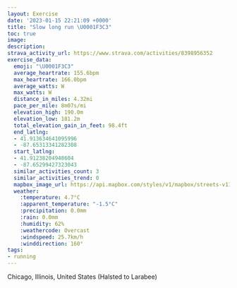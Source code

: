 ```yaml
---
layout: Exercise
date: '2023-01-15 22:21:09 +0000'
title: "Slow long run \U0001F3C3"
toc: true
image:
description:
strava_activity_url: https://www.strava.com/activities/8398956352
exercise_data:
  emoji: "\U0001F3C3"
  average_heartrate: 155.6bpm
  max_heartrate: 166.0bpm
  average_watts: W
  max_watts: W
  distance_in_miles: 4.32mi
  pace_per_mile: 8m07s/mi
  elevation_high: 190.0m
  elevation_low: 181.2m
  total_elevation_gain_in_feet: 98.4ft
  end_latlng:
  - 41.913634641095996
  - -87.65313341282308
  start_latlng:
  - 41.91238204948604
  - -87.65299427323043
  similar_activities_count: 3
  similar_activities_trend: 0
  mapbox_image_url: https://api.mapbox.com/styles/v1/mapbox/streets-v11/static/path-5+787af2-1.0(sgy~Frk~uOI%7BJFqDGe%40CcBMkYEYGAuBCICCOE%7DRE%7D%40GcEKw%40BeCAoDEkGG_CB_EGcBHmA%3F_%40OwA%5Bu%40q%40sBg%40wBGc%40ASLs%40B%5BZeAHa%40DaAEgBBq%40%3Fy%40IiAIm%40%3FEDB%40Cc%40%7BBK%5DC%3FADCGMw%40DEZKUFmCjBsC%7CA%7BAp%40kCbAkH~AqC%5E%7D%40PwAN_BXgNxCoBNgA%40aAPQC%5DOi%40Dm%40PSJe%40NINCf%40%40VLn%40Dh%40Hh%40ZbEJtBE%60A%3FVPt%40JNZUNEB%40%3F%60BF%7C%40%60%40p%40z%40lCLRFDLB%5EAZDl%40%3Fn%40C%5CCNEVOVC%5EDZAtBP%7CBGFBFLAj%40HxAFd%40HLN%3FfAMdAExJIPd%40VEnAc%40VEJTBPP%60KB%5CB%40RC%7CH%3FdIIz%40%40F%40DDFzCFxQDvEBNHB~%40AXBDDBRN%7CXB~%40BDB%3FBBDPHhP),pin-s-s+e5b22e(-87.6513,41.9137),pin-s-f+89ae00(-87.65117999999995,41.913729999999994)/auto/800x800?access_token=pk.eyJ1Ijoiam9zaGJlY2ttYW4iLCJhIjoiY205eWR2aDd1MWZ6djJrbXc4a3M0bWZleiJ9.XiG9OWkNcZk2QzjJbxLB4A
  weather:
    :temperature: 4.7°C
    :apparent_temperature: "-1.5°C"
    :precipitation: 0.0mm
    :rain: 0.0mm
    :humidity: 62%
    :weathercode: Overcast
    :windspeed: 25.7km/h
    :winddirection: 160°
tags:
- running
---
```

Chicago, Illinois, United States (Halsted to Larabee)
